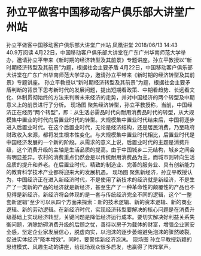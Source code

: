 # 孙立平做客中国移动客户俱乐部大讲堂广州站

孙立平做客中国移动客户俱乐部大讲堂广州站
凤凰讲堂
2018/06/13 14:43  
40.9万阅读
4月22日，中国移动客户俱乐部大讲堂在广东广州华南师范大学举办，邀请孙立平带来《新时期的经济转型及其前景》专题讲座。孙立平教授以&ldquo;新时期经济转型及其前景&rdquo;为题，根据社会主要矛盾
4月22日，中国移动客户俱乐部大讲堂在广东广州华南师范大学举办，邀请孙立平带来《新时期的经济转型及其前景》专题讲座。
孙立平教授以“新时期经济转型及其前景”为题，根据社会主要矛盾判断的背景下思考新时代的发展问题，提出短期看政策、中期看趋势、长远看文化、体制贯彻始终的方法来判断未来经济的走势，并对中国经济的两个转型及中期意义上的前景进行了分析。
现场图
聚焦经济转型，孙立平教授称，当前，中国经济正在经历“两个转型”，即：从生活必需品时代向耐用消费品时代的转型，从大规模集中置业的时代向后置业时代的转型。大规模集中置业时代结束后，中国将逐步进入后置业时代。在这个后置业时代，无论是经济结构，还是居民消费，乃至政府财政收入来源，都将发生根本性变化。与大规模集中置业时代相比，后置业时代是中国经济发展的一个新的阶段。从需求的意义上说，后置业时代的主题是消费升级，这个消费升级的主轴是生活品质的提高。由于中国城乡二元结构，城乡之间会有明显差异。农村的消费重点仍然会是以传统耐用消费品为主，而城市则转向生活品质的提升和养老。在后置业时代，精致的制造业、完善的服务业、具有创新能力的教育科学技术产业都将迎来大的发展机遇。
现场图
聚焦新经济，孙立平教授认为，中国经济正在进入新经济时代，不是使用了新技术的经济就是新经济，不是生产了一类新的产品的经济就是新经济，甚至生产了一种革命性的颠覆性的产品也不见得是新经济。新经济将会体现的是一套与传统经济完全不同的逻辑，这个“一整套新逻辑”至少可以从四个方面来探索：新的技术逻辑、新的资本逻辑、新的商业逻辑、新的劳动逻辑。在新经济时代，实现经济转型要解决的核心问题是在消费升级基础上实现经济转型，关键问题是降低经济运行成本。要切实解决好利益关系失衡问题，消除妨碍消费升级的后顾之忧，善待以房子为载体的财富，增强企业家安全感，坚定企业家发展信心，脱虚向实，以泡沫的逐步萎缩避免泡沫的骤然破裂,促进实体经济“降本增效”。同时，要警惕新经济泡沫。
现场图
孙立平教授新颖的思维模式、风趣生动的讲座，给现场观众很多启发，也赢得了阵阵掌声。